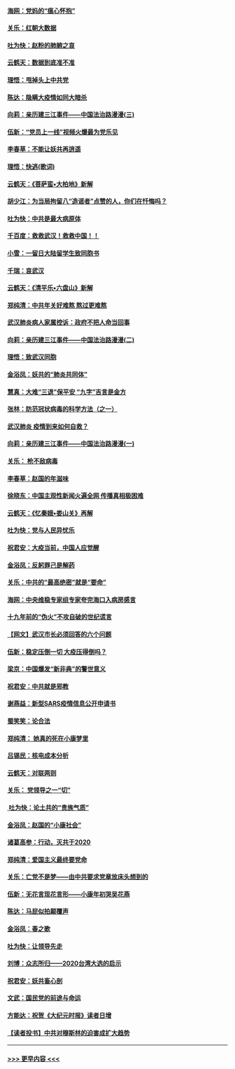 #### [海网：党妈的“瘟心怀抱”](../pages/nsc993/n11840740.md?t=02050055) 
#### [关乐：红朝大数据](../pages/nsc993/n11840675.md?t=02050055) 
#### [吐为快：赵粉的肺腑之哀](../pages/nsc993/n11840618.md?t=02050055) 
#### [云鹤天：数据到底准不准](../pages/nsc993/n11840325.md?t=02050055) 
#### [理悟：甩掉头上中共党](../pages/nsc993/n11838826.md?t=02050055) 
#### [陈达：隐瞒大疫情如同大暗杀](../pages/nsc993/n11838771.md?t=02050055) 
#### [向莉：亲历建三江事件——中国法治路漫漫(三)](../pages/nsc993/n11831825.md?t=02050055) 
#### [伍新：“党员上一线”视频火爆最为党乐见](../pages/nsc993/n11838200.md?t=02050055) 
#### [李春草：不能让妖共再逍遥](../pages/nsc993/n11838102.md?t=02050055) 
#### [理悟：快逃(歌词)](../pages/nsc993/n11838083.md?t=02050055) 
#### [云鹤天：《菩萨蛮▪大柏地》新解](../pages/nsc993/n11838059.md?t=02050055) 
#### [胡少江：为当局拘留八“造谣者”点赞的人，你们在忏悔吗？](../pages/nsc993/n11836801.md?t=02050055) 
#### [吐为快：中共是最大病原体](../pages/nsc993/n11836748.md?t=02050055) 
#### [千百度：救救武汉！救救中国！！](../pages/nsc993/n11836145.md?t=02050055) 
#### [小雪：一留日大陆留学生致同胞书](../pages/nsc993/n11834624.md?t=02050055) 
#### [千瑞：哀武汉](../pages/nsc993/n11833647.md?t=02050055) 
#### [云鹤天：《清平乐▪六盘山》新解](../pages/nsc993/n11833611.md?t=02050055) 
#### [郑纯清：中共年关好难熬 熬过更难熬](../pages/nsc993/n11833489.md?t=02050055) 
#### [武汉肺炎病人家属控诉：政府不把人命当回事](../pages/nsc993/n11833205.md?t=02050055) 
#### [向莉：亲历建三江事件——中国法治路漫漫(二)](../pages/nsc993/n11829102.md?t=02050055) 
#### [理悟：致武汉同胞](../pages/nsc993/n11831522.md?t=02050055) 
#### [金浴凤：妖共的“肺炎共同体”](../pages/nsc993/n11829448.md?t=02050055) 
#### [慧真：大难“三退”保平安 “九字”吉言是金方](../pages/nsc993/n11829501.md?t=02050055) 
#### [张林：防范冠状病毒的科学方法（之一）](../pages/nsc993/n11828618.md?t=02050055) 
#### [武汉肺炎 疫情到来如何自救？](../pages/nsc993/n11827632.md?t=02050055) 
#### [向莉：亲历建三江事件——中国法治路漫漫(一)](../pages/nsc993/n11827190.md?t=02050055) 
#### [关乐： 枪不敌病毒](../pages/nsc993/n11826746.md?t=02050055) 
#### [李春草：赵国的年滋味](../pages/nsc993/n11826321.md?t=02050055) 
#### [徐晓东：中国主观性新闻火遍全网 传播真相极困难](../pages/nsc993/n11826508.md?t=02050055) 
#### [云鹤天：《忆秦娥▪娄山关》再解](../pages/nsc993/n11824682.md?t=02050055) 
#### [吐为快：党与人民异忧乐](../pages/nsc993/n11824660.md?t=02050055) 
#### [祝君安：大疫当前，中国人应觉醒](../pages/nsc993/n11821946.md?t=02050055) 
#### [金浴凤：反躬罪己是解药](../pages/nsc993/n11820280.md?t=02050055) 
#### [关乐：中共的“最高绝密”就是“要命”](../pages/nsc993/n11816946.md?t=02050055) 
#### [海网：中央维稳专家组专家夸完海口入病房感言](../pages/nsc993/n11815138.md?t=02050055) 
#### [十九年前的“伪火”不攻自破的世纪谎言](../pages/nsc993/n11813238.md?t=02050055) 
#### [【网文】武汉市长必须回答的六个问题](../pages/nsc993/n11813848.md?t=02050055) 
#### [伍新：稳定压倒一切 大疫压得倒吗？](../pages/nsc993/n11812634.md?t=02050055) 
#### [梁京：中国爆发“新非典”的警世意义](../pages/nsc993/n11812554.md?t=02050055) 
#### [祝君安：中共就是邪教](../pages/nsc993/n11812431.md?t=02050055) 
#### [谢燕益：新型SARS疫情信息公开申请书](../pages/nsc993/n11808840.md?t=02050055) 
#### [蜀笑笑：论合法](../pages/nsc993/n11808064.md?t=02050055) 
#### [郑纯清： 她真的死在小康梦里](../pages/nsc993/n11806623.md?t=02050055) 
#### [吕锡民：核电成本分析](../pages/nsc993/n11806284.md?t=02050055) 
#### [云鹤天：对联两则](../pages/nsc993/n11805957.md?t=02050055) 
#### [关乐： 党领导之一“切”](../pages/nsc993/n11804505.md?t=02050055) 
#### [ 吐为快：论土共的“贵族气质”](../pages/nsc993/n11804490.md?t=02050055) 
#### [金浴凤：赵国的“小康社会”](../pages/nsc993/n11804452.md?t=02050055) 
#### [诸葛高参：行动，灭共于2020](../pages/nsc993/n11804120.md?t=02050055) 
#### [郑纯清：爱国主义最终要党命](../pages/nsc993/n11802197.md?t=02050055) 
#### [关乐：亡党不是梦——由中共要求党章放床头想到的](../pages/nsc993/n11802156.md?t=02050055) 
#### [伍新：无花言现花言形——小康年初哭吴花燕](../pages/nsc993/n11800044.md?t=02050055) 
#### [陈达：马屁似拍颠覆声](../pages/nsc993/n11800010.md?t=02050055) 
#### [金浴凤：春之歌](../pages/nsc993/n11797687.md?t=02050055) 
#### [吐为快：让领导先走](../pages/nsc993/n11797512.md?t=02050055) 
#### [刘博：众志所归——2020台湾大选的启示](../pages/nsc993/n11796878.md?t=02050055) 
#### [祝君安：妖共畜心剖](../pages/nsc993/n11794273.md?t=02050055) 
#### [文武：国民党的前途与命运](../pages/nsc993/n11794198.md?t=02050055) 
#### [方能达：祝贺《大纪元时报》读者日增](../pages/nsc993/n11793807.md?t=02050055) 
#### [【读者投书】中共对穆斯林的迫害成扩大趋势](../pages/nsc993/n11791371.md?t=02050055) 

----
#### [ >>> 更早内容 <<< ](../indexes/nsc993-earlier.md)
